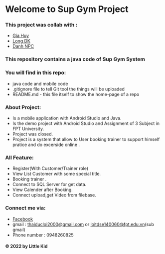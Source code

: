 # Welcome to Sup Gym Project
### This project was collab with :
* [Gia Huy](https://github.com/Huy100720) 
* [Long DK](https://github.com/LongDK0486) 
* [Danh NPC](https://github.com/danhnpc) 
### This repository contains a java code of Sup Gym System

### You will find in this repo:
* java code and mobile code
* .gitignore file to tell Git tool the things will be uploaded
* README.md - this file itself to show the home-page of a repo
### About Project:
* Is a mobile application with Android Studio and Java.
* Is the demo project with Android Studio and Assignment of 3 Subject in FPT University.
* Project was closed.
* Project is a system that allow to User booking trainer to support himself pratice and
do excerside online .
### All Feature:
* Register(With Customer/Trainer role)
* View List Customer with some special title.
* Booking trainer .
* Connect to SQL Server for get data.
* View Calender after Booking.
* Connect upload,get Video from filebase.

### Connect me via:
* [Facebook](https://www.facebook.com/loi.thaiduc.2000/)
* gmail : thaiducloi2000@gmail.com or loitdse140060@fpt.edu.vn(sub gmail)
* Phone number : 0948260825
#### © 2022 by Little Kid